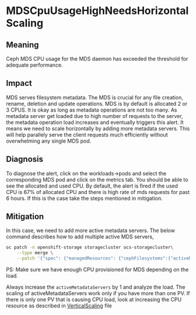 # MDSCpuUsageHighNeedsHorizontalScaling

## Meaning

Ceph MDS CPU usage for the MDS daemon has exceeded the threshold for adequate
performance.

## Impact

MDS serves filesystem metadata. The MDS is crucial for any file creation,
rename, deletion and update operations.
MDS is by default is allocated 2 or 3 CPUS.
It is okay as long as metadata operations are not too many.
As metadata server get loaded due to high number of requests to the server,
the metadata operation load increases and eventually triggers this alert.
It means we need to scale horizontally by adding more metadata servers.
This will help parallely serve the client requests much efficiently without
overwhelming any single MDS pod.

## Diagnosis

To diagnose the alert, click on the workloads->pods and select the
corresponding MDS pod and click on the metrics tab.
You should be able to see the allocated and used CPU. By default,
the alert is fired if the used CPU is 67% of allocated CPU and there
is high rate of mds requests for past 6 hours.
If this is the case take the steps mentioned in mitigation.

## Mitigation

In this case, we need to add more active metadata servers. The below
command describes how to add multiple active MDS servers,

```bash
oc patch -n openshift-storage storagecluster ocs-storagecluster\
    --type merge \
    --patch '{"spec": {"managedResources": {"cephFilesystems":{"activeMetadataServers": 2}}}}'
```
PS: Make sure we have enough CPU provisioned for MDS depending on the load.

Always increase the `activeMetadataServers` by 1 and analyze the load.
The scaling of activeMetadataServers work only if you have more than one PV.
If there is only one PV that is causing CPU load, look at increasing the
CPU resource as described in
[VerticalScaling](CephMdsCPUUsageHighNeedsVerticalScaling.md) file
